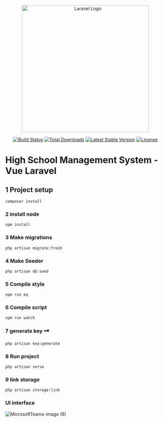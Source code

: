 <p align="center"><a href="https://laravel.com" target="_blank"><img src="https://raw.githubusercontent.com/laravel/art/master/logo-lockup/5%20SVG/2%20CMYK/1%20Full%20Color/laravel-logolockup-cmyk-red.svg" width="400" alt="Laravel Logo"></a></p>

<p align="center">
<a href="https://travis-ci.org/laravel/framework"><img src="https://travis-ci.org/laravel/framework.svg" alt="Build Status"></a>
<a href="https://packagist.org/packages/laravel/framework"><img src="https://img.shields.io/packagist/dt/laravel/framework" alt="Total Downloads"></a>
<a href="https://packagist.org/packages/laravel/framework"><img src="https://img.shields.io/packagist/v/laravel/framework" alt="Latest Stable Version"></a>
<a href="https://packagist.org/packages/laravel/framework"><img src="https://img.shields.io/packagist/l/laravel/framework" alt="License"></a>
</p>

# High School Management System - Vue Laravel

## 1 Project setup
```
composer install
```
### 2 install node 

```
npm install
```
### 3 Make migrations 
```
php artisan migrate:fresh
```
### 4 Make Seeder

```
php artisan db:seed
```
### 5 Compile style
```
npm run eq
```
### 6 Compile script
```
npm run watch
```
### 7 generate key 🗝 
```
php artisan key:generate
```
### 8 Run project
```
php artisan serve
```
### 9 link storage 
```
php artisan storage:link
```
### UI interface

![MicrosoftTeams-image (6)](https://user-images.githubusercontent.com/97021587/201824359-4bbbe298-2cea-47fc-9e2b-d552a89223be.png)

